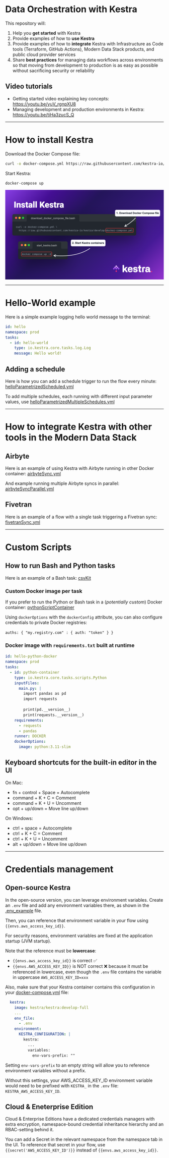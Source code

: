# Data Orchestration with Kestra

This repository will:
1. Help you **get started** with Kestra
2. Provide examples of how to **use Kestra**
3. Provide examples of how to **integrate** Kestra with Infrastructure as Code tools (Terraform, GitHub Actions), Modern Data Stack products, and public cloud provider services
4. Share **best practices** for managing data workflows across environments so that moving from development to production is as easy as possible without sacrificing security or reliability

## Video tutorials

- Getting started video explaining key concepts: https://youtu.be/yuV_rgnpXU8
- Managing development and production environments in Kestra: https://youtu.be/tiHa3zucS_Q

---

# How to install Kestra

Download the Docker Compose file:

```sh
curl -o docker-compose.yml https://raw.githubusercontent.com/kestra-io/kestra/develop/docker-compose.yml
```

Start Kestra:

```sh
docker-compose up
```

![install.png](images/install.png)

---

# Hello-World example

Here is a simple example logging hello world message to the terminal:

```yaml
id: hello  
namespace: prod
tasks:
  - id: hello-world
    type: io.kestra.core.tasks.log.Log
    message: Hello world!
```

## Adding a schedule

Here is how you can add a schedule trigger to run the flow every minute: [helloParametrizedScheduled.yml](flows/getting_started/helloParametrizedScheduled.yml)

To add multiple schedules, each running with different input parameter values, use [helloParametrizedMultipleSchedules.yml](flows/getting_started/helloParametrizedSchedulesMultiple.yml)

---

# How to integrate Kestra with other tools in the Modern Data Stack 

## Airbyte

Here is an example of using Kestra with Airbyte running in other Docker container: [airbyteSync.yml](flows/airbyte/airbyteSync.yml)

And example running multiple Airbyte syncs in parallel: [airbyteSyncParallel.yml](flows/airbyte/airbyteSyncParallel.yml) 

## Fivetran

Here is an example of a flow with a single task triggering a Fivetran sync: [fivetranSync.yml](flows/fivetran/fivetranSync.yml)

---


# Custom Scripts

## How to run Bash and Python tasks

Here is an example of a Bash task: [csvKit](flows/python/csvKit.yml)


### Custom Docker image per task 

If you prefer to run the Python or Bash task in a (_potentially custom_) Docker container: [pythonScriptContainer](flows/python/pythonScriptContainer.yml)

Using `dockerOptions` with the `dockerConfig` attribute, you can also configure credentials to private Docker registries:

`auths: { "my.registry.com" : { auth: "token" } }`


### Docker image with `requirements.txt` built at runtime 


```yaml
id: hello-python-docker
namespace: prod
tasks:
  - id: python-container
    type: io.kestra.core.tasks.scripts.Python
    inputFiles:
      main.py: |
        import pandas as pd
        import requests
        
        print(pd.__version__)
        print(requests.__version__)
    requirements:
      - requests
      - pandas
    runner: DOCKER
    dockerOptions:
      image: python:3.11-slim
```


## Keyboard shortcuts for the built-in editor in the UI

On Mac:
- fn + control + Space = Autocomplete
- command + K + C = Comment
- command + K + U = Uncomment
- opt + up/down = Move line up/down

On Windows:
- ctrl + space = Autocomplete
- ctrl + K + C = Comment
- ctrl + K + U = Uncomment
- alt + up/down = Move line up/down

---

# Credentials management

## Open-source Kestra

In the open-source version, you can leverage environment variables. 
Create an `.env` file and add any environment variables there, as shown in the [.env_example](.env_example) file.

Then, you can reference that environment variable in your flow using ``{{envs.aws_access_key_id}}``. 

For security reasons, environment variables are fixed at the application startup (JVM startup).

Note that the reference must be **lowercase**:
- ``{{envs.aws_access_key_id}}`` is correct ✅ 
- ``{{envs.AWS_ACCESS_KEY_ID}}`` is NOT correct ❌ because it must be referenced in lowercase, even though the ``.env`` file contains the variable in uppercase ``AWS_ACCESS_KEY_ID=xxx``

Also, make sure that your Kestra container contains this configuration in your [docker-compose.yml](docker-compose.yml) file:

```yaml
  kestra:
    image: kestra/kestra:develop-full
    ...
    env_file:
      - .env
    environment:
      KESTRA_CONFIGURATION: |
        kestra:
          ...
          variables:
            env-vars-prefix: ""
```

Setting `env-vars-prefix` to an empty string will allow you to reference environment variables without a prefix.

Without this settings, your AWS_ACCESS_KEY_ID environment variable would need to be prefixed with `KESTRA_` in the `.env` file: ``KESTRA_AWS_ACCESS_KEY_ID``.

## Cloud & Eneterprise Edition

Cloud & Enterprise Editions have a dedicated credentials managers with extra encryption, namespace-bound credential inheritance hierarchy and an RBAC-setting behind it.

You can add a Secret in the relevant namespace from the namespace tab in the UI. To reference that secret in your flow, use ``{{secret('AWS_ACCESS_KEY_ID')}}`` instead of ``{{envs.aws_access_key_id}}``.  

